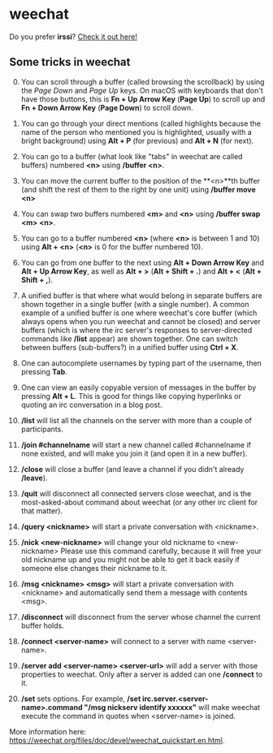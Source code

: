 weechat
=======

Do you prefer **irssi**? [Check it out here!](irssi.html)

## Some tricks in weechat

0. You can scroll through a buffer (called browsing the scrollback) by using the *Page Down* and *Page Up* keys. On macOS with keyboards that don't have those buttons, this is **Fn + Up Arrow Key** (**Page Up**) to scroll up and **Fn + Down Arrow Key** (**Page Down**) to scroll down.

1. You can go through your direct mentions (called highlights because the name of the person who mentioned you is highlighted, usually with a bright background) using **Alt + P** (for previous) and **Alt + N** (for next).

2. You can go to a buffer (what look like "tabs" in weechat are called buffers) numbered **&lt;n&gt;** using **/buffer &lt;n&gt;**.

25. You can move the current buffer to the position of the **&lt;n&gt;**th buffer (and shift the rest of them to the right by one unit) using **/buffer move &lt;n&gt;**

26. You can swap two buffers numbered **&lt;m&gt;** and **&lt;n&gt;** using **/buffer swap &lt;m&gt; &lt;n&gt;**.

3. You can go to a buffer numbered **&lt;n&gt;** (where **&lt;n&gt;** is between 1 and 10) using **Alt + &lt;n&gt;** (**&lt;n&gt;** is 0 for the buffer numbered 10).

4. You can go from one buffer to the next using **Alt + Down Arrow Key** and **Alt + Up Arrow Key**, as well as **Alt + &gt;** (**Alt + Shift + .**) and **Alt + &lt;** (**Alt + Shift + ,**).

5. A unified buffer is that where what would belong in separate buffers are shown together in a single buffer (with a single number). A common example of a unified buffer is one where weechat's core buffer (which always opens when you run weechat and cannot be closed) and server buffers (which is where the irc server's responses to server-directed commands like **/list** appear) are shown together. One can switch between buffers (sub-buffers?) in a unified buffer using **Ctrl + X**.

6. One can autocomplete usernames by typing part of the username, then pressing **Tab**.

7. One can view an easily copyable version of messages in the buffer by pressing **Alt + L**. This is good for things like copying hyperlinks or quoting an irc conversation in a blog post.

8. **/list** will list all the channels on the server with more than a couple of participants.

9. **/join #channelname** will start a new channel called #channelname if none existed, and will make you join it (and open it in a new buffer).

10. **/close** will close a buffer (and leave a channel if you didn't already **/leave**).

11. **/quit** will disconnect all connected servers close weechat, and is the most-asked-about command about weechat (or any other irc client for that matter).

12. **/query &lt;nickname&gt;** will start a private conversation with &lt;nickname&gt;.

13. **/nick &lt;new-nickname&gt;** will change your old nickname to &lt;new-nickname&gt; Please use this command carefully, because it will free your old nickname up and you might not be able to get it back easily if someone else changes their nickname to it.

14. **/msg &lt;nickname&gt; &lt;msg&gt;** will start a private conversation with &lt;nickname&gt; and automatically send them a message with contents &lt;msg&gt;.

15. **/disconnect** will disconnect from the server whose channel the current buffer holds.

16. **/connect &lt;server-name&gt;** will connect to a server with name &lt;server-name&gt;.

17. **/server add &lt;server-name&gt; &lt;server-url&gt;** will add a server with those properties to weechat. Only after a server is added can one **/connect** to it.

18. **/set** sets options. For example, **/set irc.server.&lt;server-name&gt;.command "/msg nickserv identify xxxxxx"** will make weechat execute the command in quotes when &lt;server-name&gt; is joined.

More information here: <https://weechat.org/files/doc/devel/weechat_quickstart.en.html>.
